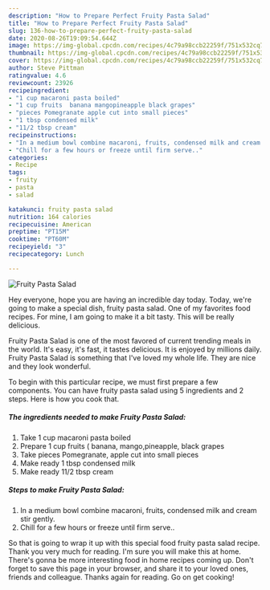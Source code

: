 ```yaml
---
description: "How to Prepare Perfect Fruity Pasta Salad"
title: "How to Prepare Perfect Fruity Pasta Salad"
slug: 136-how-to-prepare-perfect-fruity-pasta-salad
date: 2020-08-26T19:09:54.644Z
image: https://img-global.cpcdn.com/recipes/4c79a98ccb22259f/751x532cq70/fruity-pasta-salad-recipe-main-photo.jpg
thumbnail: https://img-global.cpcdn.com/recipes/4c79a98ccb22259f/751x532cq70/fruity-pasta-salad-recipe-main-photo.jpg
cover: https://img-global.cpcdn.com/recipes/4c79a98ccb22259f/751x532cq70/fruity-pasta-salad-recipe-main-photo.jpg
author: Steve Pittman
ratingvalue: 4.6
reviewcount: 23926
recipeingredient:
- "1 cup macaroni pasta boiled"
- "1 cup fruits  banana mangopineapple black grapes"
- "pieces Pomegranate apple cut into small pieces"
- "1 tbsp condensed milk"
- "11/2 tbsp cream"
recipeinstructions:
- "In a medium bowl combine macaroni, fruits, condensed milk and cream stir gently."
- "Chill for a few hours or freeze until firm serve.."
categories:
- Recipe
tags:
- fruity
- pasta
- salad

katakunci: fruity pasta salad 
nutrition: 164 calories
recipecuisine: American
preptime: "PT15M"
cooktime: "PT60M"
recipeyield: "3"
recipecategory: Lunch

---
```



![Fruity Pasta Salad](https://img-global.cpcdn.com/recipes/4c79a98ccb22259f/751x532cq70/fruity-pasta-salad-recipe-main-photo.jpg)

Hey everyone, hope you are having an incredible day today. Today, we're going to make a special dish, fruity pasta salad. One of my favorites food recipes. For mine, I am going to make it a bit tasty. This will be really delicious.



Fruity Pasta Salad is one of the most favored of current trending meals in the world. It's easy, it's fast, it tastes delicious. It is enjoyed by millions daily. Fruity Pasta Salad is something that I've loved my whole life. They are nice and they look wonderful.


To begin with this particular recipe, we must first prepare a few components. You can have fruity pasta salad using 5 ingredients and 2 steps. Here is how you cook that.

<!--inarticleads1-->

##### The ingredients needed to make Fruity Pasta Salad:

1. Take 1 cup macaroni pasta boiled
1. Prepare 1 cup fruits ( banana, mango,pineapple, black grapes
1. Take pieces Pomegranate, apple cut into small pieces
1. Make ready 1 tbsp condensed milk
1. Make ready 11/2 tbsp cream




<!--inarticleads2-->

##### Steps to make Fruity Pasta Salad:

1. In a medium bowl combine macaroni, fruits, condensed milk and cream stir gently.
1. Chill for a few hours or freeze until firm serve..




So that is going to wrap it up with this special food fruity pasta salad recipe. Thank you very much for reading. I'm sure you will make this at home. There's gonna be more interesting food in home recipes coming up. Don't forget to save this page in your browser, and share it to your loved ones, friends and colleague. Thanks again for reading. Go on get cooking!
